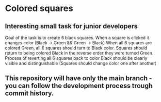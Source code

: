 # Colored squares
 
## Interesting small task for junior developers
Goal of the task is to create 6 black squares.
When a square is clicked it changes color (Black -> Green && Green -> Black)
When all 6 squares are colored Green, all 6 squares should turn to Black color.
Squares should return to being colored Black in the reverse order they were turned Green.
Process of reverting all 6 squares back to color Black should be clearly visible and distinguishable (Squares should change color one after another)

## This repository will have only the main branch - you can follow the development process trough commit history.